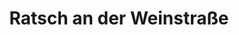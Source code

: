 ---
title: Ratsch an der Weinstraße
url: /ratsch-an-der-weinstrasse/
latitude: 46.688
longitude: 15.584
---